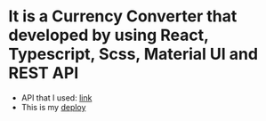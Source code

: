 # It is a Currency Converter that developed by using React, Typescript, Scss, Material UI and REST API
- API that I used: [link](https://github.com/fawazahmed0/currency-api)
- This is my [deploy](https://ich-kirich.github.io/Currency-Converter/)
